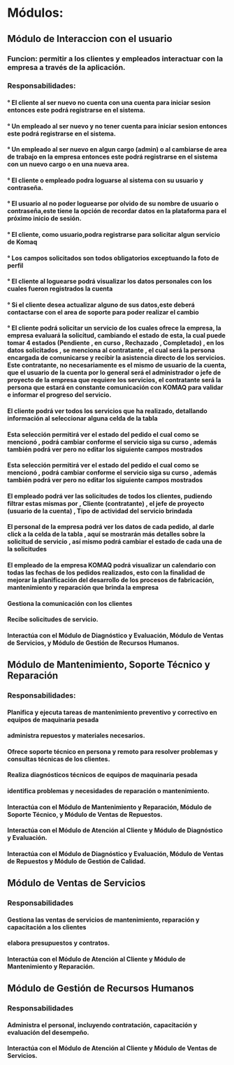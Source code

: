 # Módulos:

## Módulo de Interaccion con el usuario
### Funcion: permitir a los clientes y empleados interactuar con la empresa a través de la aplicación.
### Responsabilidades: 
#### ° El cliente al ser nuevo no cuenta con una cuenta para iniciar sesion entonces este podrá registrarse en el sistema.
#### ° Un empleado al ser nuevo y no tener cuenta para iniciar sesion entonces este podrá registrarse en el sistema.
#### ° Un empleado al ser nuevo en algun cargo (admin) o al cambiarse de area de trabajo en la empresa entonces este podrá registrarse en el sistema con un nuevo cargo o en una nueva area.
#### ° El cliente o empleado podra loguarse al sistema con su usuario y contraseña.
#### ° El usuario al no poder loguearse por olvido de su nombre de usuario o contraseña,este tiene la opción de recordar datos en la plataforma para el próximo inicio de sesión.
#### ° El cliente, como usuario,podra registrarse para solicitar algun servicio de  Komaq
#### ° Los campos solicitados son todos obligatorios exceptuando la foto de perfil
#### ° El cliente al loguearse podrá visualizar los datos personales con los cuales fueron registrados la cuenta
#### ° Si el cliente desea actualizar alguno de sus datos,este deberá contactarse con el area de soporte para poder realizar el cambio
#### ° El cliente podrá solicitar un servicio de los cuales ofrece la empresa, la empresa evaluará la solicitud, cambiando el estado de esta, la cual puede tomar 4 estados (Pendiente , en curso , Rechazado , Completado) , en los datos solicitados , se menciona al contratante , el cual será la persona encargada de comunicarse y recibir la asistencia directo de los servicios. Este contratante, no necesariamente es el mismo de usuario de la cuenta, que el usuario de la cuenta por lo general será el administrador o jefe de proyecto de la empresa que requiere los servicios, el contratante será la persona que estará en constante comunicación con KOMAQ para validar e informar el progreso del servicio.
#### El cliente podrá ver todos los servicios que ha realizado, detallando información al seleccionar alguna celda de la tabla
#### Esta selección permitirá ver el estado del pedido el cual como se mencionó , podrá cambiar conforme el servicio siga su curso , además también podrá ver pero no editar los siguiente campos mostrados
#### Esta selección permitirá ver el estado del pedido el cual como se mencionó , podrá cambiar conforme el servicio siga su curso , además también podrá ver pero no editar los siguiente campos mostrados
#### El empleado podrá ver las solicitudes de todos los clientes, pudiendo filtrar estas mismas por , Cliente (contratante) , el jefe de proyecto (usuario de la cuenta) , Tipo de actividad del servicio brindada
#### El personal de la empresa podrá ver los datos de cada pedido, al darle click a la celda de la tabla , aquí se mostrarán más detalles sobre la solicitud de servicio , así mismo podrá cambiar el estado de cada una de la solicitudes
#### El empleado de la empresa KOMAQ podrá visualizar un calendario con todas las fechas de los pedidos realizados, esto con la finalidad de mejorar la planificación del desarrollo de los procesos de fabricación, mantenimiento y reparación que brinda la empresa



#### Gestiona la comunicación con los clientes
#### Recibe solicitudes de servicio.
#### Interactúa con el Módulo de Diagnóstico y Evaluación, Módulo de Ventas de Servicios, y Módulo de Gestión de Recursos Humanos.

## Módulo de Mantenimiento, Soporte Técnico y Reparación

### Responsabilidades: 
#### Planifica y ejecuta tareas de mantenimiento preventivo y correctivo en equipos de maquinaria pesada
#### administra repuestos y materiales necesarios.
#### Ofrece soporte técnico en persona y remoto para resolver problemas y consultas técnicas de los clientes.
#### Realiza diagnósticos técnicos de equipos de maquinaria pesada
#### identifica problemas y necesidades de reparación o mantenimiento.
#### Interactúa con el Módulo de Mantenimiento y Reparación, Módulo de Soporte Técnico, y Módulo de Ventas de Repuestos.
#### Interactúa con el Módulo de Atención al Cliente y Módulo de Diagnóstico y Evaluación.
#### Interactúa con el Módulo de Diagnóstico y Evaluación, Módulo de Ventas de Repuestos y Módulo de Gestión de Calidad.

## Módulo de Ventas de Servicios

### Responsabilidades
#### Gestiona las ventas de servicios de mantenimiento, reparación y capacitación a los clientes
#### elabora presupuestos y contratos.
#### Interactúa con el Módulo de Atención al Cliente y Módulo de Mantenimiento y Reparación.

## Módulo de Gestión de Recursos Humanos

### Responsabilidades
#### Administra el personal, incluyendo contratación, capacitación y evaluación del desempeño.
#### Interactúa con el Módulo de Atención al Cliente y Módulo de Ventas de Servicios.

